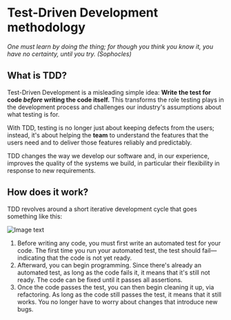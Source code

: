 # Test-Driven Development methodology
<i>One must learn by doing the thing; for though you think you know it, you have no certainty, until you try. (Sophocles)</i>

## What is TDD?
Test-Driven Development is a misleading simple idea: <b>Write the test for code <i>before</i> writing the code itself.</b> 
This transforms the role testing plays in the development process and challenges our industry's assumptions about what testing is for.

With TDD, testing is no longer just about keeping defects from the users; instead, it's about helping the <b>team</b> to
understand the features that the users need and to deliver those features reliably and predictably.

TDD changes the way we develop our software and, in our experience, improves the quality of the systems we build,
in particular their flexibility in response to new requirements.

## How does it work?
TDD revolves around a short iterative development cycle that goes something like this:

![Image text](https://miro.medium.com/max/996/1*pP8Ks6tlt718jJg3fqrtvw.jpeg)

1. Before writing any code, you must first write an automated test for your code. 
   The first time you run your automated test, the test should fail—indicating that the code is not yet ready.
2. Afterward, you can begin programming. Since there's already an automated test, as long as the code fails it, 
   it means that it's still not ready. The code can be fixed until it passes all assertions.
3. Once the code passes the test, you can then begin cleaning it up, via refactoring. 
   As long as the code still passes the test, it means that it still works. 
   You no longer have to worry about changes that introduce new bugs.
